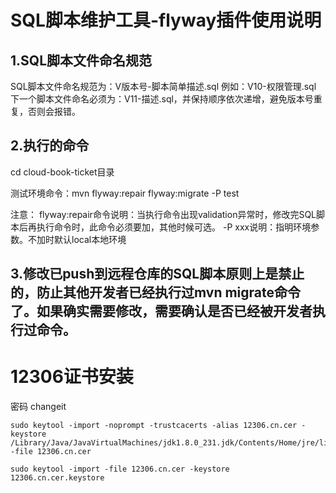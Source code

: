 # SQL脚本维护工具-flyway插件使用说明
## 1.SQL脚本文件命名规范
SQL脚本文件命名规范为：V版本号-脚本简单描述.sql
例如：V10-权限管理.sql
下一个脚本文件命名必须为：V11-描述.sql，并保持顺序依次递增，避免版本号重复，否则会报错。
## 2.执行的命令
cd cloud-book-ticket目录

测试环境命令：mvn flyway:repair flyway:migrate -P test

注意：
flyway:repair命令说明：当执行命令出现validation异常时，修改完SQL脚本后再执行命令时，此命令必须要加，其他时候可选。
-P xxx说明：指明环境参数。不加时默认local本地环境
## 3.修改已push到远程仓库的SQL脚本原则上是禁止的，防止其他开发者已经执行过mvn migrate命令了。如果确实需要修改，需要确认是否已经被开发者执行过命令。

# 12306证书安装
密码 changeit
```shell
sudo keytool -import -noprompt -trustcacerts -alias 12306.cn.cer -keystore /Library/Java/JavaVirtualMachines/jdk1.8.0_231.jdk/Contents/Home/jre/lib/security/cacerts -file 12306.cn.cer
```
```shell
sudo keytool -import -file 12306.cn.cer -keystore 12306.cn.cer.keystore
```

